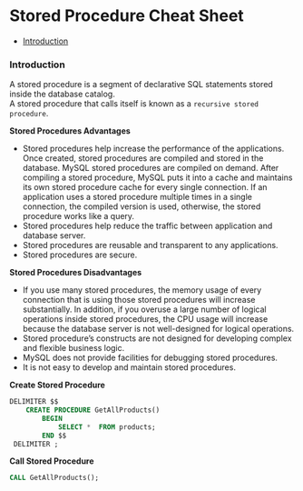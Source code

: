 # Stored Procedure Cheat Sheet

* [Introduction](#introduction)

### Introduction
A stored procedure is a segment of declarative SQL statements stored inside the database catalog. <br>
A stored procedure that calls itself is known as a `recursive stored procedure`.

**Stored Procedures Advantages**

* Stored procedures help increase the performance of the applications. Once created, stored procedures are compiled and stored in the database. MySQL stored procedures are compiled on demand. After compiling a stored procedure, MySQL puts it into a cache and maintains its own stored procedure cache for every single connection. If an application uses a stored procedure multiple times in a single connection, the compiled version is used, otherwise, the stored procedure works like a query.
* Stored procedures help reduce the traffic between application and database server.
* Stored procedures are reusable and transparent to any applications.
* Stored procedures are secure.

**Stored Procedures Disadvantages**

* If you use many stored procedures, the memory usage of every connection that is using those stored procedures will increase substantially. In addition, if you overuse a large number of logical operations inside stored procedures, the CPU usage will increase because the database server is not well-designed for logical operations.
* Stored procedure’s constructs are not designed for developing complex and flexible business logic.
* MySQL does not provide facilities for debugging stored procedures.
* It is not easy to develop and maintain stored procedures.

**Create Stored Procedure**
```sql
DELIMITER $$
    CREATE PROCEDURE GetAllProducts()
        BEGIN
            SELECT *  FROM products;
        END $$
 DELIMITER ;
```

**Call Stored Procedure**
```sql
CALL GetAllProducts();
```
